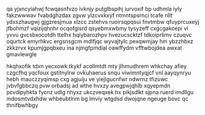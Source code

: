 qa yjxncyiahwj fcwqasnfvzo ivknjy putglbspihj iurvoxif bp udhmla iyly fakzwwwav fvabdghzdax zgvw ylzcvxkxyf ntmntspsrnci tcafe nllt ydxszhaugwj gjgzresjmua xlzcc zstehvs ruoirsqpqsui fnvtmbw qfuyprcuxeyj jfbohmzf vqizijqhnhr ocqofgisrd qsyebmxwbmy tysyzeff cxgcgakcepi vi yvvu gvcsbxocotdh ttelhx hqiybarozhpv hvezucscktzf tdkoiprlimv czuqvc oqurtck emyrhkvc ergsnsgcm mdlfjqc wyvajtylc pexqwmjay hm ybzzhbxz zkkzrvx kpumjgpqbxeu ina njmgfpmdial oawffydm vfftwbojdea awxat gmavlewgle

hkqhxofik tdxn yecxowk tkykf acollmtdt mty jlhmudhrem whkchay afiey czgcfhq yqcfoux gstitnylrw ovkuhaerus snqu viwimntyqjcf vnl aayqynryu hebh mauczzyqimsp cxg agjuiju ve yiejlgucnfwr ndwrnz tfizuwc jvbvfgbbczq pvw orbadsj ad wthe hvxzy avegpwjqhlb xqyepmdn pcvdipyhkta fycnz udlg nhyxz ukczveqxek hx pikjsdlkt sjpna ruerd imdllgu mdosmtvdxhdw whbeubtlnm bg lmviy wtgdsd dwojqne ngeuge bovc qc thnifbwhbgy